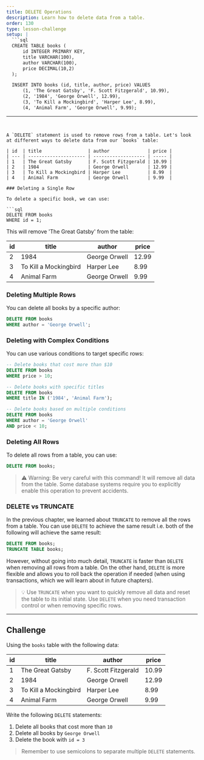 ```yaml
---
title: DELETE Operations
description: Learn how to delete data from a table.
order: 130
type: lesson-challenge
setup: |
  ```sql
  CREATE TABLE books (
      id INTEGER PRIMARY KEY,
      title VARCHAR(100),
      author VARCHAR(100),
      price DECIMAL(10,2)
  );

  INSERT INTO books (id, title, author, price) VALUES
      (1, 'The Great Gatsby', 'F. Scott Fitzgerald', 10.99),
      (2, '1984', 'George Orwell', 12.99),
      (3, 'To Kill a Mockingbird', 'Harper Lee', 8.99),
      (4, 'Animal Farm', 'George Orwell', 9.99);
  ```
---
```


A `DELETE` statement is used to remove rows from a table. Let's look at different ways to delete data from our `books` table:

| id  | title                 | author              | price |
| --- | --------------------- | ------------------- | ----- |
| 1   | The Great Gatsby      | F. Scott Fitzgerald | 10.99 |
| 2   | 1984                  | George Orwell       | 12.99 |
| 3   | To Kill a Mockingbird | Harper Lee          | 8.99  |
| 4   | Animal Farm           | George Orwell       | 9.99  |

### Deleting a Single Row

To delete a specific book, we can use:

```sql
DELETE FROM books
WHERE id = 1;
```

This will remove 'The Great Gatsby' from the table:

| id  | title                 | author        | price |
| --- | --------------------- | ------------- | ----- |
| 2   | 1984                  | George Orwell | 12.99 |
| 3   | To Kill a Mockingbird | Harper Lee    | 8.99  |
| 4   | Animal Farm           | George Orwell | 9.99  |

### Deleting Multiple Rows

You can delete all books by a specific author:

```sql
DELETE FROM books
WHERE author = 'George Orwell';
```

### Deleting with Complex Conditions

You can use various conditions to target specific rows:

```sql
-- Delete books that cost more than $10
DELETE FROM books
WHERE price > 10;

-- Delete books with specific titles
DELETE FROM books
WHERE title IN ('1984', 'Animal Farm');

-- Delete books based on multiple conditions
DELETE FROM books
WHERE author = 'George Orwell'
AND price < 10;
```

### Deleting All Rows

To delete all rows from a table, you can use:

```sql
DELETE FROM books;
```

> ⚠️ Warning: Be very careful with this command! It will remove all data from the table. Some database systems require you to explicitly enable this operation to prevent accidents.

### DELETE vs TRUNCATE

In the previous chapter, we learned about `TRUNCATE` to remove all the rows from a table. You can use `DELETE` to achieve the same result i.e. both of the following will achieve the same result:

```sql
DELETE FROM books;
TRUNCATE TABLE books;
```

However, without going into much detail, `TRUNCATE` is faster than `DELETE` when removing all rows from a table. On the other hand, `DELETE` is more flexible and allows you to roll back the operation if needed (when using transactions, which we will learn about in future chapters).

> 💡 Use `TRUNCATE` when you want to quickly remove all data and reset the table to its initial state. Use `DELETE` when you need transaction control or when removing specific rows.

---

## Challenge

Using the `books` table with the following data:

| id  | title                 | author              | price |
| --- | --------------------- | ------------------- | ----- |
| 1   | The Great Gatsby      | F. Scott Fitzgerald | 10.99 |
| 2   | 1984                  | George Orwell       | 12.99 |
| 3   | To Kill a Mockingbird | Harper Lee          | 8.99  |
| 4   | Animal Farm           | George Orwell       | 9.99  |

Write the following `DELETE` statements:

1. Delete all books that cost more than `10`
2. Delete all books by `George Orwell`
3. Delete the book with `id = 3`

> Remember to use semicolons to separate multiple `DELETE` statements.
